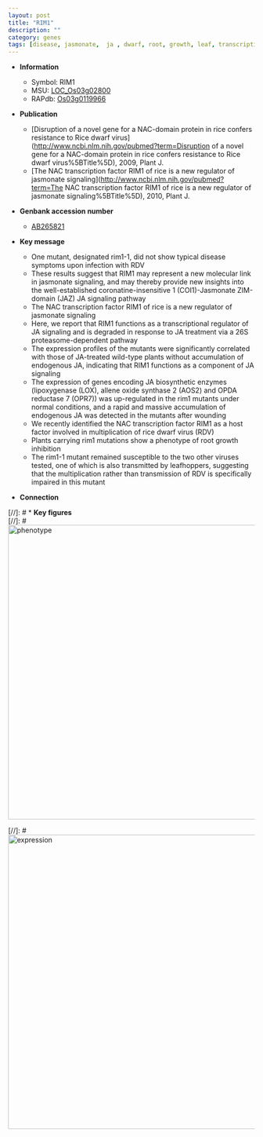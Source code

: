 ```yaml
---
layout: post
title: "RIM1"
description: ""
category: genes
tags: [disease, jasmonate,  ja , dwarf, root, growth, leaf, transcription factor]
---
```


* **Information**  
    + Symbol: RIM1  
    + MSU: [LOC_Os03g02800](http://rice.plantbiology.msu.edu/cgi-bin/ORF_infopage.cgi?orf=LOC_Os03g02800)  
    + RAPdb: [Os03g0119966](http://rapdb.dna.affrc.go.jp/viewer/gbrowse_details/irgsp1?name=Os03g0119966)  

* **Publication**  
    + [Disruption of a novel gene for a NAC-domain protein in rice confers resistance to Rice dwarf virus](http://www.ncbi.nlm.nih.gov/pubmed?term=Disruption of a novel gene for a NAC-domain protein in rice confers resistance to Rice dwarf virus%5BTitle%5D), 2009, Plant J.
    + [The NAC transcription factor RIM1 of rice is a new regulator of jasmonate signaling](http://www.ncbi.nlm.nih.gov/pubmed?term=The NAC transcription factor RIM1 of rice is a new regulator of jasmonate signaling%5BTitle%5D), 2010, Plant J.

* **Genbank accession number**  
    + [AB265821](http://www.ncbi.nlm.nih.gov/nuccore/AB265821)

* **Key message**  
    + One mutant, designated rim1-1, did not show typical disease symptoms upon infection with RDV
    + These results suggest that RIM1 may represent a new molecular link in jasmonate signaling, and may thereby provide new insights into the well-established coronatine-insensitive 1 (COI1)-Jasmonate ZIM-domain (JAZ) JA signaling pathway
    + The NAC transcription factor RIM1 of rice is a new regulator of jasmonate signaling
    + Here, we report that RIM1 functions as a transcriptional regulator of JA signaling and is degraded in response to JA treatment via a 26S proteasome-dependent pathway
    + The expression profiles of the mutants were significantly correlated with those of JA-treated wild-type plants without accumulation of endogenous JA, indicating that RIM1 functions as a component of JA signaling
    + The expression of genes encoding JA biosynthetic enzymes (lipoxygenase (LOX), allene oxide synthase 2 (AOS2) and OPDA reductase 7 (OPR7)) was up-regulated in the rim1 mutants under normal conditions, and a rapid and massive accumulation of endogenous JA was detected in the mutants after wounding
    + We recently identified the NAC transcription factor RIM1 as a host factor involved in multiplication of rice dwarf virus (RDV)
    + Plants carrying rim1 mutations show a phenotype of root growth inhibition
    + The rim1-1 mutant remained susceptible to the two other viruses tested, one of which is also transmitted by leafhoppers, suggesting that the multiplication rather than transmission of RDV is specifically impaired in this mutant

* **Connection**  

[//]: # * **Key figures**  
[//]: # <img src="http://funRiceGenes.github.io/images/RIM1.pheno.png" alt="phenotype"  style="width: 600px;"/>

[//]: # <img src="http://funRiceGenes.github.io/images/RIM1.exp.png" alt="expression"  style="width: 600px;"/>


